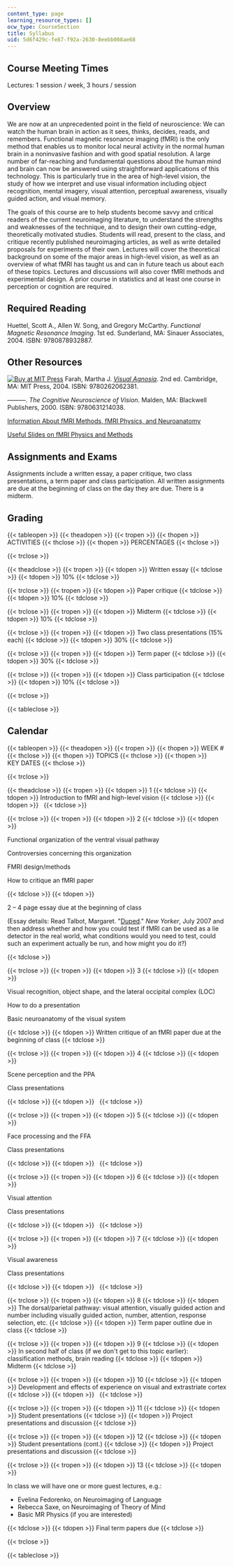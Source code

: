 ```yaml
---
content_type: page
learning_resource_types: []
ocw_type: CourseSection
title: Syllabus
uid: 5d6f429c-fe87-f92a-2630-8eebb008ae68
---
```


Course Meeting Times
--------------------

Lectures: 1 session / week, 3 hours / session

Overview
--------

We are now at an unprecedented point in the field of neuroscience: We can watch the human brain in action as it sees, thinks, decides, reads, and remembers. Functional magnetic resonance imaging (fMRI) is the only method that enables us to monitor local neural activity in the normal human brain in a noninvasive fashion and with good spatial resolution. A large number of far-reaching and fundamental questions about the human mind and brain can now be answered using straightforward applications of this technology. This is particularly true in the area of high-level vision, the study of how we interpret and use visual information including object recognition, mental imagery, visual attention, perceptual awareness, visually guided action, and visual memory.

The goals of this course are to help students become savvy and critical readers of the current neuroimaging literature, to understand the strengths and weaknesses of the technique, and to design their own cutting-edge, theoretically motivated studies. Students will read, present to the class, and critique recently published neuroimaging articles, as well as write detailed proposals for experiments of their own. Lectures will cover the theoretical background on some of the major areas in high-level vision, as well as an overview of what fMRI has taught us and can in future teach us about each of these topics. Lectures and discussions will also cover fMRI methods and experimental design. A prior course in statistics and at least one course in perception or cognition are required.

Required Reading
----------------

Huettel, Scott A., Allen W. Song, and Gregory McCarthy. _Functional Magnetic Resonance Imaging_. 1st ed. Sunderland, MA: Sinauer Associates, 2004. ISBN: 9780878932887.

Other Resources
---------------

[![Buy at MIT Press](/images/mp_logo.gif)](https://mitpress.mit.edu/9780262062381) Farah, Martha J. [_Visual Agnosia_](https://mitpress.mit.edu/9780262062381). 2nd ed. Cambridge, MA: MIT Press, 2004. ISBN: 9780262062381.

———. _The Cognitive Neuroscience of Vision_. Malden, MA: Blackwell Publishers, 2000. ISBN: 9780631214038.

[Information About fMRI Methods, fMRI Physics, and Neuroanatomy](http://psychology.uwo.ca/fmri4newbies/)

[Useful Slides on fMRI Physics and Methods](http://www.biac.duke.edu/education/courses/fall05/fmri/)

Assignments and Exams
---------------------

Assignments include a written essay, a paper critique, two class presentations, a term paper and class participation. All written assignments are due at the beginning of class on the day they are due. There is a midterm.

Grading
-------

{{< tableopen >}}
{{< theadopen >}}
{{< tropen >}}
{{< thopen >}}
ACTIVITIES
{{< thclose >}}
{{< thopen >}}
PERCENTAGES
{{< thclose >}}

{{< trclose >}}

{{< theadclose >}}
{{< tropen >}}
{{< tdopen >}}
Written essay
{{< tdclose >}}
{{< tdopen >}}
10%
{{< tdclose >}}

{{< trclose >}}
{{< tropen >}}
{{< tdopen >}}
Paper critique
{{< tdclose >}}
{{< tdopen >}}
10%
{{< tdclose >}}

{{< trclose >}}
{{< tropen >}}
{{< tdopen >}}
Midterm
{{< tdclose >}}
{{< tdopen >}}
10%
{{< tdclose >}}

{{< trclose >}}
{{< tropen >}}
{{< tdopen >}}
Two class presentations (15% each)
{{< tdclose >}}
{{< tdopen >}}
30%
{{< tdclose >}}

{{< trclose >}}
{{< tropen >}}
{{< tdopen >}}
Term paper
{{< tdclose >}}
{{< tdopen >}}
30%
{{< tdclose >}}

{{< trclose >}}
{{< tropen >}}
{{< tdopen >}}
Class participation
{{< tdclose >}}
{{< tdopen >}}
10%
{{< tdclose >}}

{{< trclose >}}

{{< tableclose >}}

Calendar
--------

{{< tableopen >}}
{{< theadopen >}}
{{< tropen >}}
{{< thopen >}}
WEEK #
{{< thclose >}}
{{< thopen >}}
TOPICS
{{< thclose >}}
{{< thopen >}}
KEY DATES
{{< thclose >}}

{{< trclose >}}

{{< theadclose >}}
{{< tropen >}}
{{< tdopen >}}
1
{{< tdclose >}}
{{< tdopen >}}
Introduction to fMRI and high-level vision
{{< tdclose >}}
{{< tdopen >}}
 
{{< tdclose >}}

{{< trclose >}}
{{< tropen >}}
{{< tdopen >}}
2
{{< tdclose >}}
{{< tdopen >}}


Functional organization of the ventral visual pathway

Controversies concerning this organization

FMRI design/methods

How to critique an fMRI paper


{{< tdclose >}}
{{< tdopen >}}


2 – 4 page essay due at the beginning of class

(Essay details: Read Talbot, Margaret. "[Duped](http://www.newyorker.com/reporting/2007/07/02/070702fa_fact_talbot)." _New Yorker_, July 2007 and then address whether and how you could test if fMRI can be used as a lie detector in the real world, what conditions would you need to test, could such an experiment actually be run, and how might you do it?)


{{< tdclose >}}

{{< trclose >}}
{{< tropen >}}
{{< tdopen >}}
3
{{< tdclose >}}
{{< tdopen >}}


Visual recognition, object shape, and the lateral occipital complex (LOC)

How to do a presentation

Basic neuroanatomy of the visual system


{{< tdclose >}}
{{< tdopen >}}
Written critique of an fMRI paper due at the beginning of class
{{< tdclose >}}

{{< trclose >}}
{{< tropen >}}
{{< tdopen >}}
4
{{< tdclose >}}
{{< tdopen >}}


Scene perception and the PPA

Class presentations


{{< tdclose >}}
{{< tdopen >}}
 
{{< tdclose >}}

{{< trclose >}}
{{< tropen >}}
{{< tdopen >}}
5
{{< tdclose >}}
{{< tdopen >}}


Face processing and the FFA

Class presentations


{{< tdclose >}}
{{< tdopen >}}
 
{{< tdclose >}}

{{< trclose >}}
{{< tropen >}}
{{< tdopen >}}
6
{{< tdclose >}}
{{< tdopen >}}


Visual attention

Class presentations


{{< tdclose >}}
{{< tdopen >}}
 
{{< tdclose >}}

{{< trclose >}}
{{< tropen >}}
{{< tdopen >}}
7
{{< tdclose >}}
{{< tdopen >}}


Visual awareness

Class presentations


{{< tdclose >}}
{{< tdopen >}}
 
{{< tdclose >}}

{{< trclose >}}
{{< tropen >}}
{{< tdopen >}}
8
{{< tdclose >}}
{{< tdopen >}}
The dorsal/parietal pathway: visual attention, visually guided action and number including visually guided action, number, attention, response selection, etc.
{{< tdclose >}}
{{< tdopen >}}
Term paper outline due in class
{{< tdclose >}}

{{< trclose >}}
{{< tropen >}}
{{< tdopen >}}
9
{{< tdclose >}}
{{< tdopen >}}
In second half of class (if we don't get to this topic earlier): classification methods, brain reading
{{< tdclose >}}
{{< tdopen >}}
Midterm
{{< tdclose >}}

{{< trclose >}}
{{< tropen >}}
{{< tdopen >}}
10
{{< tdclose >}}
{{< tdopen >}}
Development and effects of experience on visual and extrastriate cortex
{{< tdclose >}}
{{< tdopen >}}
 
{{< tdclose >}}

{{< trclose >}}
{{< tropen >}}
{{< tdopen >}}
11
{{< tdclose >}}
{{< tdopen >}}
Student presentations
{{< tdclose >}}
{{< tdopen >}}
Project presentations and discussion
{{< tdclose >}}

{{< trclose >}}
{{< tropen >}}
{{< tdopen >}}
12
{{< tdclose >}}
{{< tdopen >}}
Student presentations (cont.)
{{< tdclose >}}
{{< tdopen >}}
Project presentations and discussion
{{< tdclose >}}

{{< trclose >}}
{{< tropen >}}
{{< tdopen >}}
13
{{< tdclose >}}
{{< tdopen >}}


In class we will have one or more guest lectures, e.g.:

*   Evelina Fedorenko, on Neuroimaging of Language
*   Rebecca Saxe, on Neuroimaging of Theory of Mind
*   Basic MR Physics (if you are interested)


{{< tdclose >}}
{{< tdopen >}}
Final term papers due
{{< tdclose >}}

{{< trclose >}}

{{< tableclose >}}
